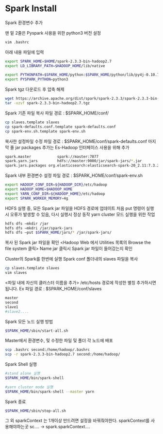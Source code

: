 # Spark Install

Spark 환경변수 추가

맨 밑 2줄은 Pyspark 사용을 위한 python3 버전 설정
```sh
vim .bashrc
```
 
아래 내용 파일에 입력
```sh
export SPARK_HOME=$HOME/spark-2.3.3-bin-hadoop2.7
export LD_LIBRARY_PATH=$HADOOP_HOME/lib/native
    
export PYTHONPATH=$SPARK_HOME/python:$SPARK_HOME/python/lib/py4j-0.10.7-src.zip:$PYTHONPATH
export PYSPARK_PYTHON=python3
```

Spark tgz 다운로드 후 압축 해제
    
```sh
wget https://archive.apache.org/dist/spark/spark-2.3.3/spark-2.3.3-bin-hadoop2.7.tgz
tar -xzvf spark-2.3.3-bin-hadoop2.7.tgz
```
    
Spark 기존 파일 복사
파일 경로 : $SPARK_HOME/conf/
    
```sh
cp slaves.template slaves
cp spark-defaults.conf.template spark-defaults.conf
cp spark-env.sh.template spark-env.sh
```
    
복사한 설정파일 수정
파일 경로 : $SPARK_HOME/conf/spark-defaults.conf
마지막 줄 jar packages 추가는 Es-Hadoop 인터페이스 사용을 위해 추가

```sh
spark.master            spark://master:7077
spark.yarn.jars         hdfs://master:9000/jar/spark-jars/*.jar
spark.jars.packages org.elasticsearch:elasticsearch-spark-20_2.11:7.3.2
```
    
Spark 내부 환경변수 설정
파일 경로 : $SPARK_HOME/conf/spark-env.sh
    
```sh
export HADOOP_CONF_DIR=${HADOOP_DIR}/etc/hadoop
export HADOOP_HOME=$HADOOP_HOME
export YARN_CONF_DIR=${HADOOP_HOME}/etc/hadoop
export SPARK_WORKER_MEMORY=4g
```
    
HDFS 실행 중, 모든 Spark jar 파일을 HDFS 경로에 업데이트
처음 put 명령어 실행 시 오류가 발생할 수 있음, 다시 실행시 정상 동작
yarn cluster 모드 실행을 위한 작업
    
```sh
hdfs dfs –mkdir /jar
hdfs dfs –mkdri /jar/spark-jars
hdfs dfs –put $SPARK_HOME/jars/* /jar/spark-jars/
```
    
    
복사 된 Spark jar 파일을 확인 
<Hadoop Web 에서  Utilities 목록의 Browse the file system 클릭>
Name jar 클릭시 Spark jar 파일이 들어갔는지 확인
    
Cluster의 Spark를 한번에 실행
Spark conf 폴더내의 slaves 파일을 복사
    
```sh
cp slaves.template slaves
vim slaves
```
<파일 내에 자신의 클러스터 이름을 추가>
/etc/hosts 경로에 작성한 별칭 추가하시면됩니다.
Ex 파일 경로 : $SPARK_HOME/conf/slaves
    
```sh
master
second
slave1
#slave2....
```
Spark 모든 노드 실행 방법
    
```sh
$SPARK_HOME/sbin/start-all.sh
```
    
Master에서 환경변수, 및 수정한 파일 및 폴더 각 노드에 배포
    
```sh
scp .bashrc second:/home/hadoop/.bashrc
scp -r spark-2.3.3-bin-hadoop2.7 second:/home/hadoop/
```
    
Spark Shell 실행
    
```sh
#stand alone 실행
$SPARK_HOME/bin/spark-shell
    
#yarn cluster mode 실행
$SPARK_HOME/bin/spark-shell --master yarn
```
    
Spark 종료
    
```sh
$SPARK_HOME/sbin/stop-all.sh
```
    
그 외 
sparkContext 는 1개이상 만드려면 설정을 바꿔줘야한다.
sparkContext를 사용해야하는곳 sc.... -> spark.sparkContext....
    
